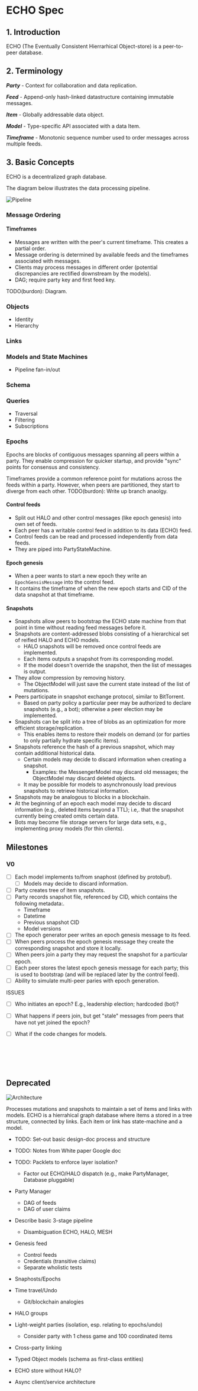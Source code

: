 # ECHO Spec

<!-- @toc -->

## 1. Introduction

ECHO (The Eventually Consistent Hierrarhical Object-store) is a peer-to-peer database.


## 2. Terminology

***Party*** -
Context for collaboration and data replication.

***Feed*** -
Append-only hash-linked datastructure containing immutable messages.

***Item*** -
Globally addressable data object.

***Model*** -
Type-specific API associated with a data Item.

***Timeframe*** -
Monotonic sequence number used to order messages across multiple feeds.


## 3. Basic Concepts

ECHO is a decentralized graph database. 

The diagram below illustrates the data processing pipeline.

![Pipeline](./diagrams/echo-pipeline.drawio.svg)


### Message Ordering

#### Timeframes

- Messages are written with the peer's current timeframe. This creates a partial order.
- Message ordering is determined by available feeds and the timeframes associated with messages.
- Clients may process messages in different order (potential discrepancies are rectified downstream by the models).
- DAG; require party key and first feed key.


TODO(burdon): Diagram.








### Objects

- Identity
- Hierarchy

### Links

### Models and State Machines

- Pipeline fan-in/out

### Schema

### Queries

- Traversal
- Filtering
- Subscriptions

### Epochs

Epochs are blocks of contiguous messages spanning all peers within a party.
They enable compression for quicker startup, and provide "sync" points for consensus and consistency.

Timeframes provide a common reference point for mutations across the feeds within a party.
However, when peers are partitioned, they start to diverge from each other.
TODO(burdon): Write up branch anaolgy.

#### Control feeds

- Split out HALO and other control messages (like epoch genesis) into own set of feeds.
- Each peer has a writable control feed in addition to its data (ECHO) feed.
- Control feeds can be read and processed independently from data feeds.
- They are piped into PartyStateMachine.

#### Epoch genesis

- When a peer wants to start a new epoch they write an `EpochGensisMessage` into the control feed.
- It contains the timeframe of when the new epoch starts and CID of the data snapshot at that timeframe.

#### Snapshots

- Snapshots allow peers to bootstrap the ECHO state machine from that point in time without reading feed messages before it.
- Snapshots are content-addressed blobs consisting of a hierarchical set of reified HALO and ECHO models.
  - HALO snapshots will be removed once control feeds are implemented.
  - Each items outputs a snapshot from its corresponding model.
  - If the model doesn't override the snapshot, then the list of messages is output.
- They allow compression by removing history.
  - The ObjectModel will just save the current state instead of the list of mutations.
- Peers participate in snapshot exchange protocol, similar to BitTorrent.
  - Based on party policy a particular peer may be authorized to declare snapshots (e.g., a bot); otherwise a peer election may be implemented.
- Snapshots can be split into a tree of blobs as an optimization for more efficient storage/replication.
  - This enables items to restore their models on demand (or for parties to only partially hydrate specific items).
- Snapshots reference the hash of a previous snapshot, which may contain additional historical data.
  - Certain models may decide to discard information when creating a snapshot.
    - Examples: the MessengerModel may discard old messages; the ObjectModel may discard deleted objects.
  - It may be possible for models to asynchronously load previous snapshots to retrieve historical information.
- Snapshots may be analogous to blocks in a blockchain.
- At the beginning of an epoch each model may decide to discard information (e.g., deleted items beyond a TTL); 
  i.e,. that the snapshot currently being created omits certain data.
- Bots may become file storage servers for large data sets, e.g., implementing proxy models (for thin clients).

## Milestones

### V0

- [ ] Each model implements to/from snaphost (defined by protobuf).
  - [ ] Models may decide to discard information.
- [ ] Party creates tree of item snapshots.
- [ ] Party records snapshot file, referenced by CID, which contains the following metadata:.
  - Timeframe
  - Datetime
  - Previous snapshot CID
  - Model versions
- [ ] The epoch generator peer writes an epoch genesis message to its feed.
- [ ] When peers process the epoch genesis message they create the corresponding snapshot and store it locally.
- [ ] When peers join a party they may request the snapshot for a particular epoch.
- [ ] Each peer stores the latest epoch genesis message for each party; this is used to bootstrap (and will be replaced later by the control feed).
- [ ] Ability to simulate multi-peer paries with epoch generation.

ISSUES
- [ ] Who initiates an epoch? E.g., leadership election; hardcoded (bot)?
- [ ] What happens if peers join, but get "stale" messages from peers that have not yet joined the epoch?
- [ ] What if the code changes for models.











<br/><br/><br/><br/>

## Deprecated

![Architecture](./diagrams/echo-architecture.drawio.svg)

Processes mutations and snapshots to maintain a set of items and links with models.
ECHO is a hierrahical graph database where items a stored in a tree structure, connected by links.
Each item or link has state-machine and a model.

- TODO: Set-out basic design-doc process and structure
- TODO: Notes from White paper Google doc
- TODO: Packlets to enforce layer isolation?
  - Factor out ECHO/HALO dispatch (e.g., make PartyManager, Database pluggable)

- Party Manager
  - DAG of feeds
  - DAG of user claims

- Describe basic 3-stage pipeline
  - Disambiguation ECHO, HALO, MESH

- Genesis feed
  - Control feeds
  - Credentials (transitive claims)
  - Separate wholistic tests

- Snaphosts/Epochs

- Time travel/Undo
  - Git/blockchain analogies

- HALO groups

- Light-weight parties (isolation, esp. relating to epochs/undo)
  - Consider party with 1 chess game and 100 coordinated items

- Cross-party linking

- Typed Object models (schema as first-class entities)

- ECHO store without HALO?

- Async client/service architecture
